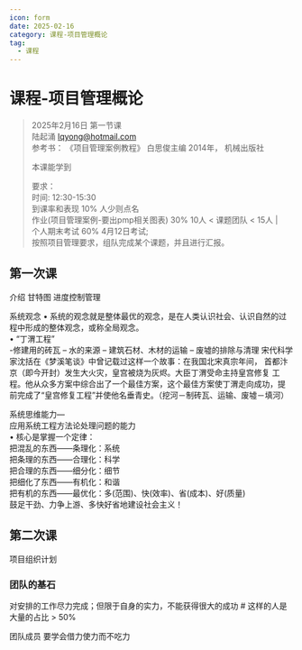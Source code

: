 ```yaml
---
icon: form
date: 2025-02-16
category: 课程-项目管理概论
tag:
  - 课程
---
```

# 课程-项目管理概论
> 2025年2月16日 第一节课  
>  陆起涌 lqyong@hotmail.com   
>  参考书： 《项目管理案例教程》 白思俊主编 2014年， 机械出版社  
>   
> 本课能学到
> 
> 要求：  <br>
> 时间: 12:30-15:30 <br>
> 到课率和表现 10%  人少则点名  <br>
> 作业(项目管理案例-要出pmp相关图表) 30%     10人 < 课题团队 < 15人 |   <br>
> 个人期末考试 60%  4月12日考试;      <br>
> 按照项目管理要求，组队完成某个课题，并且进行汇报。  <br>

## 第一次课
介绍 甘特图
进度控制管理

系统观念
• 系统的观念就是整体最优的观念，是在人类认识社会、认识自然的过程中形成的整体观念，或称全局观念。  
• “丁渭工程”     
    -修建用的砖瓦
– 水的来源
– 建筑石材、木材的运输
– 废墟的排除与清理
宋代科学家沈括在《梦溪笔谈》中曾记载过这样一个故事：在我国北宋真宗年间，
首都汴京（即今开封）发生大火灾，皇宫被烧为灰烬。大臣丁渭受命主持皇宫修复
工程。他从众多方案中综合出了一个最佳方案，这个最佳方案使丁渭走向成功，提
前完成了“皇宫修复工程”并使他名垂青史。（挖河－制砖瓦、运输、废墟－填河）

系统思维能力—  
应用系统工程方法论处理问题的能力  
• 核心是掌握一个定律：  
把混乱的东西——条理化：系统  
把条理的东西——合理化：科学  
把合理的东西——细分化：细节  
把细化了东西——有机化：和谐  
把有机的东西——最优化：多(范围)、快(效率)、省(成本)、好(质量)  
鼓足干劲、力争上游、多快好省地建设社会主义！  

## 第二次课

项目组织计划
### 团队的基石
对安排的工作尽力完成；但限于自身的实力，不能获得很大的成功 # 这样的人是大量的占比 > 50%  

团队成员
要学会借力使力而不吃力  

